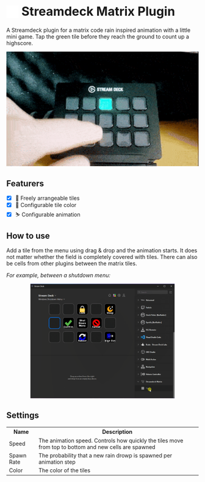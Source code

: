 <h1 style="font-size: 32px;"><img src="dude.serveny.streamdeck-matrix.sdPlugin/imgs/plugin/category-icon.png" alt="Logo" width="32" height="32" style="margin-bottom: -6px;"> Streamdeck Matrix Plugin</h1>

A Streamdeck plugin for a matrix code rain inspired animation with a little mini game. Tap the green tile before they reach the ground to count up a highscore.

<p align="center">
  <img src="assets/demo.gif" alt="Menu demo animation" height="300px">
</p>

## Featurers

- [x] 🗽 Freely arrangeable tiles
- [x] 🎨 Configurable tile color
- [x] ⛷️ Configurable animation

## How to use

Add a tile from the menu using drag & drop and the animation starts. It does not matter whether the field is completely covered with tiles. There can also be cells from other plugins between the matrix tiles.

_For example, between a shutdown menu:_

<p align="center">
  <img src="assets/menu-demo-animation.gif" alt="Menu demo animation" height="300px">
</p>

## Settings

<table>
  <tr><th>Name</th><th>Description</th></tr>
  <tr><td>Speed</td><td>The animation speed. Controls how quickly the tiles move from top to bottom and new cells are spawned</td></tr>
  <tr><td>Spawn Rate</td><td>The probability that a new rain drowp is spawned per animation step</td></tr>
  <tr><td>Color</td><td>The color of the tiles</td></tr>
</table>
